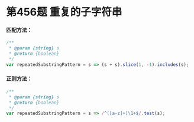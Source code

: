 # 第456题 重复的子字符串

#### 匹配方法：

```javascript
/**
 * @param {string} s
 * @return {boolean}
 */
var repeatedSubstringPattern = s => (s + s).slice(1, -1).includes(s);
```



#### 正则方法：

```javascript
/**
 * @param {string} s
 * @return {boolean}
 */
var repeatedSubstringPattern = s => /^([a-z]+)\1+$/.test(s);
```

